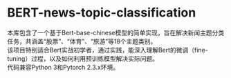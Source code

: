 # BERT-news-topic-classification
本库包含了一个基于Bert-base-chinese模型的简单实现，旨在解决新闻主题分类任务，共涵盖“股票”、“体育”、“旅游”等18个主题类别。  
该项目特别适合Bert实战初学者，通过实践，能深入理解Bert的微调（fine-tuning）过程，以及如何利用预训练模型解决实际问题。  
代码兼容Python 3和Pytorch 2.3.x环境。
